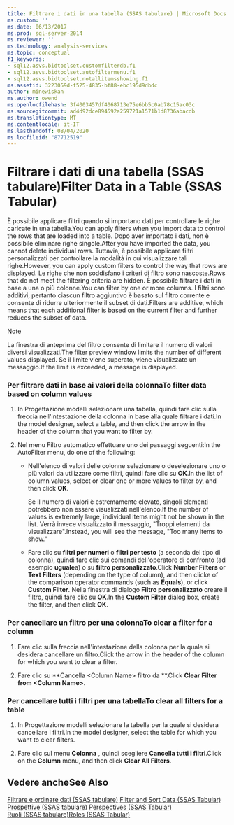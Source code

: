 ```yaml
---
title: Filtrare i dati in una tabella (SSAS tabulare) | Microsoft Docs
ms.custom: ''
ms.date: 06/13/2017
ms.prod: sql-server-2014
ms.reviewer: ''
ms.technology: analysis-services
ms.topic: conceptual
f1_keywords:
- sql12.asvs.bidtoolset.customfilterdb.f1
- sql12.asvs.bidtoolset.autofiltermenu.f1
- sql12.asvs.bidtoolset.notallitemsshowing.f1
ms.assetid: 3223059d-f525-4835-bf88-ebc195d9dbdc
author: minewiskan
ms.author: owend
ms.openlocfilehash: 3f4003457df4068713e75e6bb5c0ab78c15ac03c
ms.sourcegitcommit: ad4d92dce894592a259721a1571b1d8736abacdb
ms.translationtype: MT
ms.contentlocale: it-IT
ms.lasthandoff: 08/04/2020
ms.locfileid: "87712519"
---
```

# <a name="filter-data-in-a-table-ssas-tabular"></a><span data-ttu-id="86a23-102">Filtrare i dati di una tabella (SSAS tabulare)</span><span class="sxs-lookup"><span data-stu-id="86a23-102">Filter Data in a Table (SSAS Tabular)</span></span>
  <span data-ttu-id="86a23-103">È possibile applicare filtri quando si importano dati per controllare le righe caricate in una tabella.</span><span class="sxs-lookup"><span data-stu-id="86a23-103">You can apply filters when you import data to control the rows that are loaded into a table.</span></span> <span data-ttu-id="86a23-104">Dopo aver importato i dati, non è possibile eliminare righe singole.</span><span class="sxs-lookup"><span data-stu-id="86a23-104">After you have imported the data, you cannot delete individual rows.</span></span> <span data-ttu-id="86a23-105">Tuttavia, è possibile applicare filtri personalizzati per controllare la modalità in cui visualizzare tali righe.</span><span class="sxs-lookup"><span data-stu-id="86a23-105">However, you can apply custom filters to control the way that rows are displayed.</span></span> <span data-ttu-id="86a23-106">Le righe che non soddisfano i criteri di filtro sono nascoste.</span><span class="sxs-lookup"><span data-stu-id="86a23-106">Rows that do not meet the filtering criteria are hidden.</span></span> <span data-ttu-id="86a23-107">È possibile filtrare i dati in base a una o più colonne.</span><span class="sxs-lookup"><span data-stu-id="86a23-107">You can filter by one or more columns.</span></span> <span data-ttu-id="86a23-108">I filtri sono additivi, pertanto ciascun filtro aggiuntivo è basato sul filtro corrente e consente di ridurre ulteriormente il subset di dati.</span><span class="sxs-lookup"><span data-stu-id="86a23-108">Filters are additive, which means that each additional filter is based on the current filter and further reduces the subset of data.</span></span>  
  
> [!NOTE]  
>  <span data-ttu-id="86a23-109">La finestra di anteprima del filtro consente di limitare il numero di valori diversi visualizzati.</span><span class="sxs-lookup"><span data-stu-id="86a23-109">The filter preview window limits the number of different values displayed.</span></span> <span data-ttu-id="86a23-110">Se il limite viene superato, viene visualizzato un messaggio.</span><span class="sxs-lookup"><span data-stu-id="86a23-110">If the limit is exceeded, a message is displayed.</span></span>  
  
### <a name="to-filter-data-based-on-column-values"></a><span data-ttu-id="86a23-111">Per filtrare dati in base ai valori della colonna</span><span class="sxs-lookup"><span data-stu-id="86a23-111">To filter data based on column values</span></span>  
  
1.  <span data-ttu-id="86a23-112">In Progettazione modelli selezionare una tabella, quindi fare clic sulla freccia nell'intestazione della colonna in base alla quale filtrare i dati.</span><span class="sxs-lookup"><span data-stu-id="86a23-112">In the model designer, select a table, and then click the arrow in the header of the column that you want to filter by.</span></span>  
  
2.  <span data-ttu-id="86a23-113">Nel menu Filtro automatico effettuare uno dei passaggi seguenti:</span><span class="sxs-lookup"><span data-stu-id="86a23-113">In the AutoFilter menu, do one of the following:</span></span>  
  
    -   <span data-ttu-id="86a23-114">Nell'elenco di valori delle colonne selezionare o deselezionare uno o più valori da utilizzare come filtri, quindi fare clic su **OK**.</span><span class="sxs-lookup"><span data-stu-id="86a23-114">In the list of column values, select or clear one or more values to filter by, and then click **OK**.</span></span>  
  
         <span data-ttu-id="86a23-115">Se il numero di valori è estremamente elevato, singoli elementi potrebbero non essere visualizzati nell'elenco.</span><span class="sxs-lookup"><span data-stu-id="86a23-115">If the number of values is extremely large, individual items might not be shown in the list.</span></span> <span data-ttu-id="86a23-116">Verrà invece visualizzato il messaggio, "Troppi elementi da visualizzare".</span><span class="sxs-lookup"><span data-stu-id="86a23-116">Instead, you will see the message, "Too many items to show."</span></span>  
  
    -   <span data-ttu-id="86a23-117">Fare clic su **filtri per numeri** o **filtri per testo** (a seconda del tipo di colonna), quindi fare clic sui comandi dell'operatore di confronto (ad esempio **uguale**a) o su **filtro personalizzato**.</span><span class="sxs-lookup"><span data-stu-id="86a23-117">Click **Number Filters** or **Text Filters** (depending on the type of column), and then clicke of the comparison operator commands (such as **Equals**), or click **Custom Filter**.</span></span> <span data-ttu-id="86a23-118">Nella finestra di dialogo **Filtro personalizzato** creare il filtro, quindi fare clic su **OK**.</span><span class="sxs-lookup"><span data-stu-id="86a23-118">In the **Custom Filter** dialog box, create the filter, and then click **OK**.</span></span>  
  
### <a name="to-clear-a-filter-for-a-column"></a><span data-ttu-id="86a23-119">Per cancellare un filtro per una colonna</span><span class="sxs-lookup"><span data-stu-id="86a23-119">To clear a filter for a column</span></span>  
  
1.  <span data-ttu-id="86a23-120">Fare clic sulla freccia nell'intestazione della colonna per la quale si desidera cancellare un filtro.</span><span class="sxs-lookup"><span data-stu-id="86a23-120">Click the arrow in the header of the column for which you want to clear a filter.</span></span>  
  
2.  <span data-ttu-id="86a23-121">Fare clic su \*\*Cancella \<Column Name> filtro da \*\*.</span><span class="sxs-lookup"><span data-stu-id="86a23-121">Click **Clear Filter from \<Column Name>**.</span></span>  
  
### <a name="to-clear-all-filters-for-a-table"></a><span data-ttu-id="86a23-122">Per cancellare tutti i filtri per una tabella</span><span class="sxs-lookup"><span data-stu-id="86a23-122">To clear all filters for a table</span></span>  
  
1.  <span data-ttu-id="86a23-123">In Progettazione modelli selezionare la tabella per la quale si desidera cancellare i filtri.</span><span class="sxs-lookup"><span data-stu-id="86a23-123">In the model designer, select the table for which you want to clear filters.</span></span>  
  
2.  <span data-ttu-id="86a23-124">Fare clic sul menu **Colonna** , quindi scegliere **Cancella tutti i filtri**.</span><span class="sxs-lookup"><span data-stu-id="86a23-124">Click on the **Column** menu, and then click **Clear All Filters**.</span></span>  
  
## <a name="see-also"></a><span data-ttu-id="86a23-125">Vedere anche</span><span class="sxs-lookup"><span data-stu-id="86a23-125">See Also</span></span>  
 <span data-ttu-id="86a23-126">[Filtrare e ordinare dati &#40;SSAS tabulare&#41;](../filter-and-sort-data-ssas-tabular.md) </span><span class="sxs-lookup"><span data-stu-id="86a23-126">[Filter and Sort Data &#40;SSAS Tabular&#41;](../filter-and-sort-data-ssas-tabular.md) </span></span>  
 <span data-ttu-id="86a23-127">[Prospettive &#40;SSAS tabulare&#41;](perspectives-ssas-tabular.md) </span><span class="sxs-lookup"><span data-stu-id="86a23-127">[Perspectives &#40;SSAS Tabular&#41;](perspectives-ssas-tabular.md) </span></span>  
 [<span data-ttu-id="86a23-128">Ruoli &#40;SSAS tabulare&#41;</span><span class="sxs-lookup"><span data-stu-id="86a23-128">Roles &#40;SSAS Tabular&#41;</span></span>](roles-ssas-tabular.md)  
  
  
